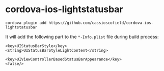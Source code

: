 # cordova-ios-lightstatusbar

`cordova plugin add https://github.com/cassioscofield/cordova-ios-lightstatusbar`

It will add the following part to the `*-Info.plist` file during build process:

    <key>UIStatusBarStyle</key>
    <string>UIStatusBarStyleLightContent</string>
    
    <key>UIViewControllerBasedStatusBarAppearance</key>
    <false/>
